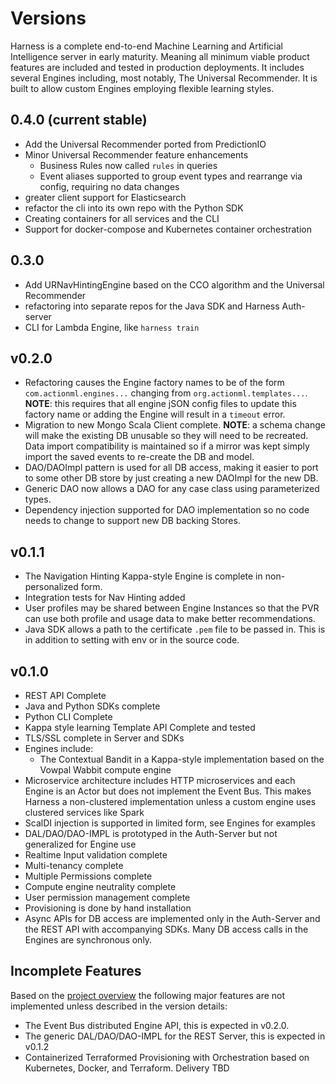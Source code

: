 # Versions

Harness is a complete end-to-end Machine Learning and Artificial Intelligence server in early maturity. Meaning all minimum viable product features are included and tested in production deployments. It includes several Engines including, most notably, The Universal Recommender. It is built to allow custom Engines employing flexible learning styles.

## 0.4.0 (current stable)

- Add the Universal Recommender ported from PredictionIO
- Minor Universal Recommender feature enhancements
    - Business Rules now called `rules` in queries
    - Event aliases supported to group event types and rearrange via config, requiring no data changes
- greater client support for Elasticsearch 
- refactor the cli into its own repo with the Python SDK
- Creating containers for all services and the CLI
- Support for docker-compose and Kubernetes container orchestration

## 0.3.0

 - Add URNavHintingEngine based on the CCO algorithm and the Universal Recommender
 - refactoring into separate repos for the Java SDK and Harness Auth-server
 - CLI for Lambda Engine, like `harness train`

## v0.2.0

 - Refactoring causes the Engine factory names to be of the form `com.actionml.engines...` changing from `org.actionml.templates...`. **NOTE**: this requires that all engine jSON config files to update this factory name or adding the Engine will result in a `timeout` error.
 - Migration to new Mongo Scala Client complete. **NOTE**: a schema change will make the existing DB unusable so they will need to be recreated. Data import compatibility is maintained so if a mirror was kept simply import the saved events to re-create the DB and model.
 - DAO/DAOImpl pattern is used for all DB access, making it easier to port to some other DB store by just creating a new DAOImpl for the new DB.
 - Generic DAO now allows a DAO for any case class using parameterized types.
 - Dependency injection supported for DAO implementation so no code needs to change to support new DB backing Stores.

## v0.1.1

 - The Navigation Hinting Kappa-style Engine is complete in non-personalized form.
 - Integration tests for Nav Hinting added
 - User profiles may be shared between Engine Instances so that the PVR can use both profile and usage data to make better recommendations.
 - Java SDK allows a path to the certificate `.pem` file to be passed in. This is in addition to setting with env or in the source code.

## v0.1.0

 - REST API Complete
 - Java and Python SDKs complete
 - Python CLI Complete
 - Kappa style learning Template API Complete and tested
 - TLS/SSL complete in Server and SDKs
 - Engines include:
    - The Contextual Bandit in a Kappa-style implementation based on the Vowpal Wabbit compute engine
 - Microservice architecture includes HTTP microservices and each Engine is an Actor but does not implement the Event Bus. This makes Harness a non-clustered implementation unless a custom engine uses clustered services like Spark
 - ScalDI injection is supported in limited form, see Engines for examples
 - DAL/DAO/DAO-IMPL is prototyped in the Auth-Server but not generalized for Engine use
 - Realtime Input validation complete
 - Multi-tenancy complete
 - Multiple Permissions complete
 - Compute engine neutrality complete
 - User permission management complete
 - Provisioning is done by hand installation
 - Async APIs for DB access are implemented only in the Auth-Server and the REST API with accompanying SDKs. Many DB access calls in the Engines are synchronous only. 

## Incomplete Features

Based on the [project overview](README.md) the following major features are not implemented unless described in the version details:

 - The Event Bus distributed Engine API, this is expected in v0.2.0.
 - The generic DAL/DAO/DAO-IMPL for the REST Server, this is expected in v0.1.2
 - Containerized Terraformed Provisioning with Orchestration based on Kubernetes, Docker, and Terraform. Delivery TBD